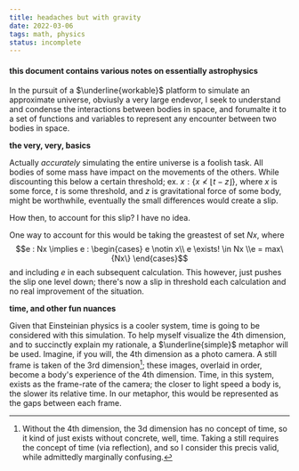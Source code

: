 ```yaml
---
title: headaches but with gravity
date: 2022-03-06
tags: math, physics
status: incomplete
---
```


#### this document contains various notes on essentially astrophysics

In the pursuit of a $\underline{workable}$ platform to simulate an approximate universe, obviusly a very large endevor, I seek to understand and condense the interactions between bodies in space, and forumalte it to a set of functions and variables to represent any encounter between two bodies in space.

**the very, very, basics**

Actually *accurately* simulating the entire universe is a foolish task. All bodies of some mass have impact on the movements of the others. While discounting this below a certain threshold; ex. $x : \{x \nless \lfloor t - z\rfloor \}$, where $x$ is some force, $t$ is some threshold, and $z$ is gravitational force of some body, might be worthwhile, eventually the small differences would create a slip.

How then, to account for this slip? I have no idea.

One way to account for this would be taking the greastest of set $Nx$, where 
$$e : Nx \implies e : \begin{cases} e \notin x\\ e \exists! \in Nx \\e = max\{Nx\} \end{cases}$$  and including $e$ in each subsequent calculation. This however, just pushes the slip one level down; there's now a slip in threshold each calculation and no real improvement of the situation.



**time, and other fun nuances**

Given that Einsteinian physics is a cooler system, time is going to be considered with this simulation. To help myself visualize the 4th dimension, and to succinctly explain my rationale, a $\underline{simple}$ metaphor will be used. Imagine, if you will, the 4th dimension as a photo camera. A still frame is taken of the 3rd dimension[^still]; these images, overlaid in order, become a body's experience of the 4th dimension. Time, in this system, exists as the frame-rate of the camera; the closer to light speed a body is, the slower its relative time. In our metaphor, this would be represented as the gaps between each frame.



[^still]: Without the 4th dimension, the 3d dimension has no concept of time, so it kind of just exists without concrete, well, time. Taking a still requires the concept of time (via reflection), and so I consider this precis valid, while admittedly marginally confusing.